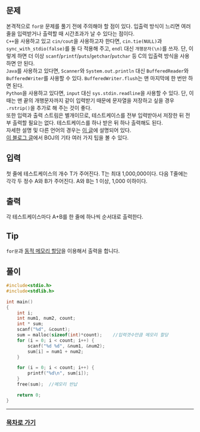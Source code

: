 ## 문제

본격적으로 `for문` 문제를 풀기 전에 주의해야 할 점이 있다. 입출력 방식이 느리면 여러 줄을 입력받거나 출력할 때 시간초과가 날 수 있다는 점이다.  
`C++`을 사용하고 있고 `cin/cout`을 사용하고자 한다면, `cin.tie(NULL)`과 `sync_with_stdio(false)`를 둘 다 적용해 주고, `endl` 대신 `개행문자(\n)`를 쓰자. 단, 이렇게 하면 더 이상 `scanf`/`printf`/`puts`/`getchar`/`putchar` 등 C의 입출력 방식을 사용하면 안 된다.  
`Java`를 사용하고 있다면, `Scanner`와 `System.out.println` 대신 `BufferedReader`와 `BufferedWriter`를 사용할 수 있다. `BufferedWriter.flush`는 맨 마지막에 한 번만 하면 된다.  
`Python`을 사용하고 있다면, `input` 대신 `sys.stdin.readline`을 사용할 수 있다. 단, 이때는 맨 끝의 개행문자까지 같이 입력받기 때문에 문자열을 저장하고 싶을 경우 `.rstrip()`을 추가로 해 주는 것이 좋다.  
또한 입력과 출력 스트림은 별개이므로, 테스트케이스를 전부 입력받아서 저장한 뒤 전부 출력할 필요는 없다. 테스트케이스를 하나 받은 뒤 하나 출력해도 된다.  
자세한 설명 및 다른 언어의 경우는 [이 글](https://www.acmicpc.net/board/view/22716)에 설명되어 있다.  
[이 블로그 글](https://www.acmicpc.net/blog/view/55)에서 BOJ의 기타 여러 가지 팁을 볼 수 있다.  

## 입력

첫 줄에 테스트케이스의 개수 T가 주어진다. T는 최대 1,000,000이다. 다음 T줄에는 각각 두 정수 A와 B가 주어진다. A와 B는 1 이상, 1,000 이하이다.

## 출력

각 테스트케이스마다 A+B를 한 줄에 하나씩 순서대로 출력한다.

## Tip

`for문`과 [동적 메모리 할당](https://dsnight.tistory.com/51)을 이용해서 출력을 합니다.

## 풀이
```c
#include<stdio.h>
#include<stdlib.h>

int main()
{
	int i;
	int num1, num2, count;
	int * sum;
	scanf("%d", &count);
	sum = malloc(sizeof(int)*count);    //입력갯수만큼 메모리 할당
	for (i = 0; i < count; i++) {
		scanf("%d %d", &num1, &num2);
		sum[i] = num1 + num2;
	}

	for (i = 0; i < count; i++) {
		printf("%d\n", sum[i]);
	}
	free(sum);  //메모리 반납

	return 0;
}
```
---

### [목차로 가기](./../../../../)